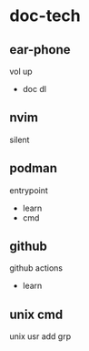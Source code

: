
# doc-tech


## ear-phone

vol up
- doc dl


## nvim

silent


## podman

entrypoint
- learn
- cmd


## github

github actions
- learn


## unix cmd

unix usr add grp



